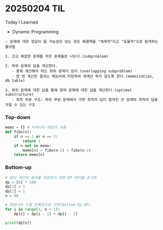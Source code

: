 # 20250204 TIL
Today I Learned


* Dynamic Programming

````text
💡 문제에 대한 정답이 될 가능성이 있는 모든 해결책을 "체계적"이고 "효율적"으로 탐색하는 풀이법

1. 크고 복잡한 문제를 작은 문제들로 나눈다.(subproblem)

2. 하위 문제의 답을 계산한다.
   - 중복 계산해야 하는 하위 문제가 있다.(overlapping subproblem)
   - 한 번 계산한 결과는 메모리에 저장하여 재계산 하지 않도록 한다.(memoization, db table)

3. 하위 문제에 대한 답을 통해 원래 문제에 대한 답을 계산한다.(optimal substructure)
   - 최적 부분 구조: 하위 부분 문제에서 구한 최적의 답이 합쳐진 큰 문제의 최적의 답을 구할 수 있는 구조 
````

### Top-down
````python
memo = {} # 딕셔너리 메모리 사용
def fibo(n):
    if n == 1 or n == 2:
        return 1
    if n not in memo:
        memo[n] = fibo(n-1) + fibo(n-2)
    return memo[n]
````

### Bottom-up
````python
# 앞서 계산된 결과를 저장하기 위한 DP 테이블 초기화
dp = [0] * 100
dp[1] = 1
dp[2] = 1
n = 99

# 피보나치 수열 반복문으로 구현(Bottom-Up DP)
for i in range(3, n + 1):
    dp[i] = dp[i - 1] + dp[i - 2]

print(dp[n])
````